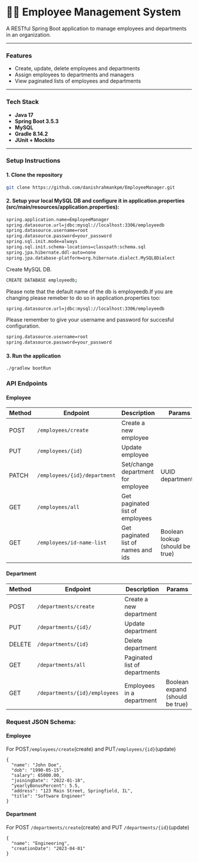 # 🧑‍💼 Employee Management System

A RESTful Spring Boot application to manage employees and departments in an organization. 

---

### Features

- Create, update, delete employees and departments
- Assign employees to departments and managers
- View paginated lists of employees and departments

---

### Tech Stack

- **Java 17**
- **Spring Boot 3.5.3**
- **MySQL**
- **Gradle 8.14.2**
- **JUnit + Mockito**

---

### Setup Instructions

#### 1. Clone the repository
```bash
git clone https://github.com/danishrahmankpm/EmployeeManager.git
```
#### 2. Setup your local MySQL DB and configure it in application.properties (src/main/resources/application.properties):
```bash
spring.application.name=EmployeeManager
spring.datasource.url=jdbc:mysql://localhost:3306/employeedb
spring.datasource.username=root
spring.datasource.password=your_password
spring.sql.init.mode=always
spring.sql.init.schema-locations=classpath:schema.sql
spring.jpa.hibernate.ddl-auto=none
spring.jpa.database-platform=org.hibernate.dialect.MySQL8Dialect
```
Create MySQL DB.
```bash
CREATE DATABASE employeedb;
```
Please note that the default name of the db is employeedb.If you are changing please remeber to do so in application.properties too:
```bash
spring.datasource.url=jdbc:mysql://localhost:3306/employeedb
```
Please remember to give your username and password for succesful configuration.
```bash
spring.datasource.username=root
spring.datasource.password=your_password
```
#### 3. Run the application
```bash
./gradlew bootRun
```
### API Endpoints
#### Employee
| Method | Endpoint                     | Description                         | Params                           |
| ------ | ---------------------------- | -------------------------------     |--------------------------------- |
| POST   | `/employees/create`          | Create a new employee               |                                  |
| PUT    | `/employees/{id}`            | Update employee                     |                                  |
| PATCH  | `/employees/{id}/department` | Set/change department for employee  | UUID departmentId                |
| GET    | `/employees/all`             | Get paginated list of employees     |                                  | 
| GET    | `/employees/id-name-list`    | Get paginated list of names and ids | Boolean lookup (should be true)  |

#### Department
| Method | Endpoint                      | Description                   | Params                           |
| ------ | --------------------------    | ----------------------------- |-------------------------         |
| POST   | `/departments/create`         | Create a new department       |                                  |
| PUT    | `/departments/{id}/`          | Update department             |                                  |
| DELETE | `/departments/{id}`           | Delete department             |                                  |
| GET    | `/departments/all`            | Paginated list of departments |                                  |
| GET    | `/departments/{id}/employees` | Employees in a department     | Boolean expand (should be true)  |

### Request JSON Schema:
#### Employee
For POST`/employees/create`(create) and PUT`/employees/{id}`(update)
```
{
  "name": "John Doe",
  "dob": "1990-05-15",
  "salary": 65000.00,
  "joiningDate": "2022-01-10",
  "yearlyBonusPercent": 5.5,
  "address": "123 Main Street, Springfield, IL",
  "title": "Software Engineer"
}
```
#### Department
For POST `/departments/create`(create) and PUT `/departments/{id}`(update)
```
{
  "name": "Engineering",
  "creationDate": "2023-04-01"
}
```




